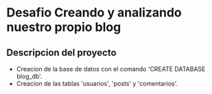 # Desafio Creando y analizando nuestro propio blog

## Descripcion del proyecto

- Creacion de la base de datos con  el comando 'CREATE DATABASE  blog_db'.
- Creacion de las tablas 'usuarios', 'posts' y 'comentarios'.